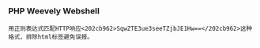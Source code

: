 ### PHP Weevely Webshell
    用正则表达式匹配HTTP响应<202cb962>SqwZTE3ue3seeTZjbJE1Hw==</202cb962>这种格式，排除html标签避免误报。
